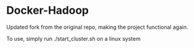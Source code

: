# Docker-Hadoop
Updated fork from the original repo, making the project functional again.

To use, simply run ./start_cluster.sh on a linux system
